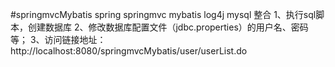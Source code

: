 #springmvcMybatis
spring springmvc mybatis log4j mysql 整合
1、执行sql脚本，创建数据库
2、修改数据库配置文件（jdbc.properties）的用户名、密码等；
3、访问链接地址：http://localhost:8080/springmvcMybatis/user/userList.do
